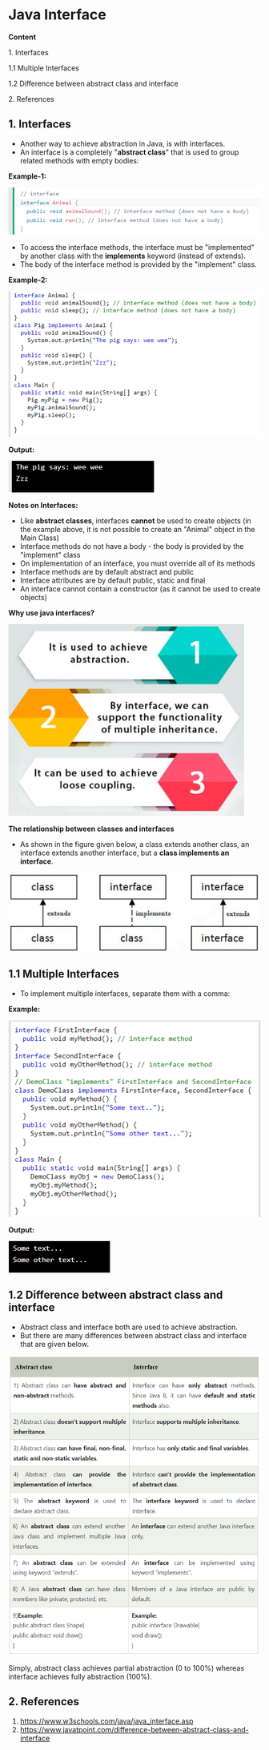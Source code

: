 # Java Interface

**Content**

1\. Interfaces

1.1 Multiple Interfaces

1.2 Difference between abstract class and interface

2\. References

## 1. Interfaces

-   Another way to achieve abstraction in Java, is with interfaces.
-   An interface is a completely "**abstract class**" that is used to group related methods with empty bodies:

**Example-1:**

![](media/802125d31ba7e832d94ac10e6e90a689.png)

-   To access the interface methods, the interface must be "implemented" by another class with the **implements** keyword (instead of extends).
-   The body of the interface method is provided by the "implement" class.

**Example-2:**

![](media/c6f2dc35dd3f0f435bed90cbf20f156b.png)

**Output:**

![](media/8b4e8761ea67d4697a1cd714f53ddaf9.png)

**Notes on Interfaces:**

-   Like **abstract classes**, interfaces **cannot** be used to create objects (in the example above, it is not possible to create an "Animal" object in the Main Class)
-   Interface methods do not have a body - the body is provided by the "implement" class
-   On implementation of an interface, you must override all of its methods
-   Interface methods are by default abstract and public
-   Interface attributes are by default public, static and final
-   An interface cannot contain a constructor (as it cannot be used to create objects)

**Why use java interfaces?**

![](media/3f590ce0f2b46ddd229ebd595f324f65.png)

**The relationship between classes and interfaces**

-   As shown in the figure given below, a class extends another class, an interface extends another interface, but a **class implements an interface**.

![](media/f2989d7eebdb0efaf14a161d591a6e03.png)

## 1.1 Multiple Interfaces

-   To implement multiple interfaces, separate them with a comma:

**Example:**

![](media/f929499b9de75dd9169aa1fb72aff44c.png)

**Output:**

![](media/06f6fb64a85980f30ae72537a8e5c1f7.png)

## 1.2 Difference between abstract class and interface

-   Abstract class and interface both are used to achieve abstraction.
-   But there are many differences between abstract class and interface that are given below.

![](media/fab3932e5f27153914697e3196b0aba5.png)

Simply, abstract class achieves partial abstraction (0 to 100%) whereas interface achieves fully abstraction (100%).

## 2. References

1.  https://www.w3schools.com/java/java_interface.asp
2.  https://www.javatpoint.com/difference-between-abstract-class-and-interface
